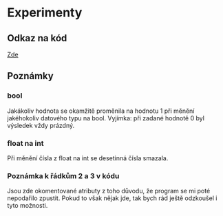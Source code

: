 # **Experimenty**

## Odkaz na kód
[Zde](https://github.com/Karel63/phpworks/tree/main/Experiment)

## Poznámky

### bool
Jakákoliv hodnota se okamžitě proměnila na hodnotu 1 při měnění jakéhokoliv datového typu na bool.
Vyjímka: při zadané hodnotě 0 byl výsledek vždy prázdný.

### float na int
Při měnění čísla z float na int se desetinná čísla smazala.

### Poznámka k řádkům 2 a 3 v kódu
Jsou zde okomentované atributy z toho důvodu, že program se mi poté nepodařilo zpustit. Pokud to však nějak jde, tak bych rád ještě odzkoušel i tyto možnosti.